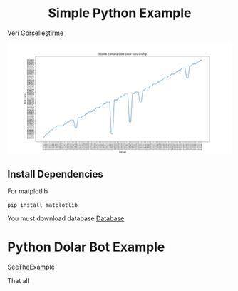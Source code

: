 # <h1 align="center"> Simple Python Example</h1>

[Veri Görselleştirme](https://github.com/okanyesil/python/blob/master/veriGorsellestirme.py)

![picture](https://github.com/okanyesil/python/blob/master/veriGorsellestirme.PNG)

## Install Dependencies

For matplotlib

```
pip install matplotlib
```

You must download database [Database](https://github.com/okanyesil/python/blob/master/dolarVeritabani.db)

# Python Dolar Bot Example

[SeeTheExample](https://github.com/okanyesil/python/blob/master/dolarKur.md)

That all

